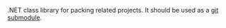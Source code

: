 .NET class library for packing related projects. It should be used as a [git submodule](https://git-scm.com/book/en/v2/Git-Tools-Submodules).


